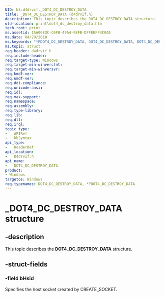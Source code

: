 ```yaml
---
UID: NS:d4drvif._DOT4_DC_DESTROY_DATA
title: _DOT4_DC_DESTROY_DATA (d4drvif.h)
description: This topic describes the DOT4_DC_DESTROY_DATA structure.
old-location: print\dot4_dc_destroy_data.htm
tech.root: print
ms.assetid: 1AA00E3C-C6FB-49A4-9EFB-DFFEEFF4C0A0
ms.date: 04/20/2018
ms.keywords: "*PDOT4_DC_DESTROY_DATA, DOT4_DC_DESTROY_DATA, DOT4_DC_DESTROY_DATA structure [Print Devices], PDOT4_DC_DESTROY_DATA, PDOT4_DC_DESTROY_DATA structure pointer [Print Devices], _DOT4_DC_DESTROY_DATA, d4drvif/DOT4_DC_DESTROY_DATA, d4drvif/PDOT4_DC_DESTROY_DATA, print.dot4_dc_destroy_data"
ms.topic: struct
req.header: d4drvif.h
req.include-header: 
req.target-type: Windows
req.target-min-winverclnt: 
req.target-min-winversvr: 
req.kmdf-ver: 
req.umdf-ver: 
req.ddi-compliance: 
req.unicode-ansi: 
req.idl: 
req.max-support: 
req.namespace: 
req.assembly: 
req.type-library: 
req.lib: 
req.dll: 
req.irql: 
topic_type:
-	APIRef
-	kbSyntax
api_type:
-	HeaderDef
api_location:
-	D4drvif.h
api_name:
-	DOT4_DC_DESTROY_DATA
product:
- Windows
targetos: Windows
req.typenames: DOT4_DC_DESTROY_DATA, *PDOT4_DC_DESTROY_DATA
---
```


# _DOT4_DC_DESTROY_DATA structure


## -description


This topic describes the <b>DOT4_DC_DESTROY_DATA</b> structure.


## -struct-fields




### -field bHsid

Specifies the host socket created by CREATE_SOCKET.

